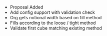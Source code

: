<!-- Output copied to clipboard! -->

<!-----

Yay, no errors, warnings, or alerts!

Conversion time: 0.363 seconds.


Using this Markdown file:

1. Paste this output into your source file.
2. See the notes and action items below regarding this conversion run.
3. Check the rendered output (headings, lists, code blocks, tables) for proper
   formatting and use a linkchecker before you publish this page.

Conversion notes:

* Docs to Markdown version 1.0β34
* Sun Sep 17 2023 19:41:16 GMT-0700 (PDT)
* Source doc: Gramophile Proposal: Width Based Org
* This is a partial selection. Check to make sure intra-doc links work.
----->




* Proposal Added
* Add config support with validation check
* Org gets notional width based on fill method
* Fills according to the loose / tight method
* Validate first cube matching existing method